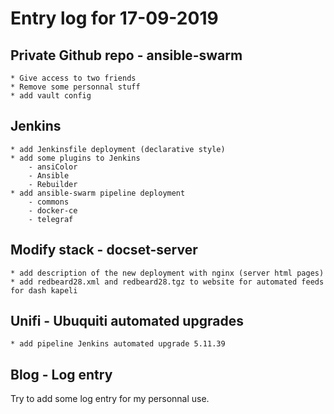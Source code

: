 # Entry log for 17-09-2019

## Private Github repo - ansible-swarm

    * Give access to two friends
    * Remove some personnal stuff
    * add vault config

## Jenkins
    * add Jenkinsfile deployment (declarative style)
    * add some plugins to Jenkins
        - ansiColor
        - Ansible
        - Rebuilder
    * add ansible-swarm pipeline deployment
        - commons
        - docker-ce
        - telegraf

## Modify stack - docset-server
    * add description of the new deployment with nginx (server html pages)
    * add redbeard28.xml and redbeard28.tgz to website for automated feeds for dash kapeli       
        
## Unifi - Ubuquiti automated upgrades
    * add pipeline Jenkins automated upgrade 5.11.39

## Blog - Log entry
Try to add some log entry for my personnal use. 

